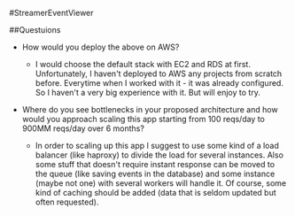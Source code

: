 #StreamerEventViewer



##Questuions

- How would you deploy the above on AWS?
    - I would choose the default stack with EC2 and RDS at first. Unfortunately, I haven't deployed to AWS any projects from scratch before.
    Everytime when I worked with it - it was already configured.
    So I haven't a very big experience with it.
    But will enjoy to try.

- Where do you see bottlenecks in your proposed architecture and how would you approach scaling this app starting from 100 reqs/day to 900MM reqs/day over 6 months?
    - In order to scaling up this app I suggest to use some kind of a load balancer (like haproxy) to divide the load for several instances.
     Also some stuff that doesn't require instant response can be moved to the queue (like saving events in the database) and some instance (maybe not one) with several workers will handle it.
     Of course, some kind of caching should be added (data that is seldom updated but often requested). 